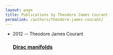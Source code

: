```yaml
---
layout: page
title: Publications by Theodore James Courant
permalink: /authors/theodore-james-courant/
---
```


<ul class="post-list">
<li><span class='post-meta'>2012 -- Theodore James Courant</span><h3><a class='post-link' href='../../dirac-manifolds'>Dirac manifolds</a></h3></li>

</ul>
